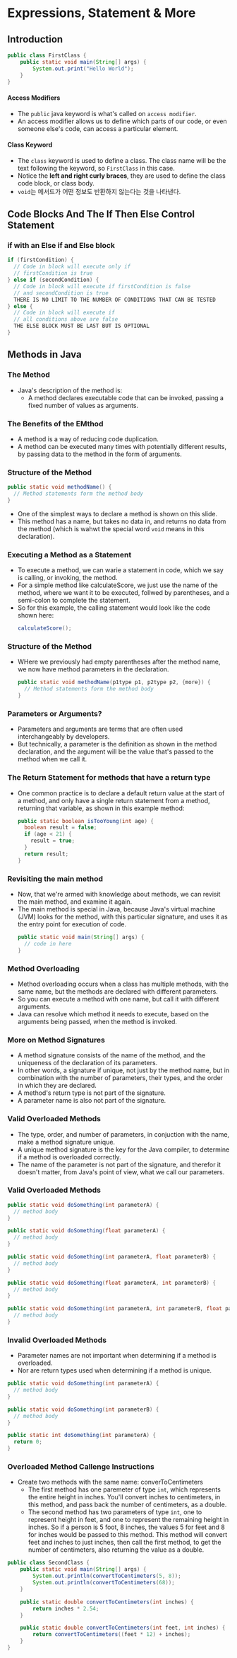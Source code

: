 # Expressions, Statement & More

## Introduction

```java
public class FirstClass {
    public static void main(String[] args) {
        System.out.print("Hello World");
    }
}
```

#### Access Modifiers

- The `public` java keyword is what's called on `access modifier`.
- An access modifier allows us to define which parts of our code, or even someone else's code, can access a particular element.

#### Class Keyword

- The `class` keyword is used to define a class. The class name will be the text following the keyword, so `FirstClass` in this case.
- Notice the **left and right curly braces**, they are used to define the class code block, or class body.
- `void`는 메서드가 어떤 정보도 반환하지 않는다는 것을 나타낸다.

## Code Blocks And The If Then Else Control Statement

### if with an Else if and Else block

```java
if (firstCondition) {
  // Code in block will execute only if
  // firstCondition is true
} else if (secondCondition) {
  // Code in block will execute if firstCondition is false
  // and secondCondition is true
  THERE IS NO LIMIT TO THE NUMBER OF CONDITIONS THAT CAN BE TESTED
} else {
  // Code in block will execute if
  // all conditions above are false
  THE ELSE BLOCK MUST BE LAST BUT IS OPTIONAL
}
```

## Methods in Java

### The Method

- Java's description of the method is:
  - A method declares executable code that can be invoked, passing a fixed number of values as arguments.

### The Benefits of the EMthod

- A method is a way of reducing code duplication.
- A method can be executed many times with potentially different results, by passing data to the method in the form of arguments.

### Structure of the Method

```java
public static void methodName() {
  // Method statements form the method body
}
```

- One of the simplest ways to declare a method is shown on this slide.
- This method has a name, but takes no data in, and returns no data from the method (which is wahwt the special word `void` means in this declaration).

### Executing a Method as a Statement

- To execute a method, we can warie a statement in code, which we say is calling, or invoking, the method.
- For a simple method like calculateScore, we just use the name of the method, where we want it to be executed, follwed by parentheses, and a semi-colon to complete the statement.
- So for this example, the calling statement would look like the code shown here:
  ```java
  calculateScore();
  ```

### Structure of the Method

- WHere we previously had empty parentheses after the method name, we now have method parameters in the declaration.
  ```java
  public static void methodName(p1type p1, p2type p2, {more}) {
    // Method statements form the method body
  }
  ```

### Parameters or Arguments?

- Parameters and arguments are terms that are often used interchangeably by developers.
- But technically, a parameter is the definition as shown in the method declaration, and the argument will be the value that's passed to the method when we call it.

### The Return Statement for methods that have a return type

- One common practice is to declare a default return value at the start of a method, and only have a single return statement from a method, returning that variable, as shown in this example method:
  ```java
  public static boolean isTooYoung(int age) {
    boolean result = false;
    if (age < 21) {
      result = true;
    }
    return result;
  }
  ```

### Revisiting the main method

- Now, that we're armed with knowledge about methods, we can revisit the main method, and examine it again.
- The main method is special in Java, because Java's virtual machine (JVM) looks for the method, with this particular signature, and uses it as the entry point for execution of code.
  ```java
  public static void main(String[] args) {
    // code in here
  }
  ```

### Method Overloading

- Method overloading occurs when a class has multiple methods, with the same name, but the methods are declared with different parameters.
- So you can execute a method with one name, but call it with different arguments.
- Java can resolve which method it needs to execute, based on the arguments being passed, when the method is invoked.

### More on Method Signatures

- A method signature consists of the name of the method, and the uniqueness of the declaration of its parameters.
- In other words, a signature if unique, not just by the method name, but in combination with the number of parameters, their types, and the order in which they are declared.
- A method's return type is not part of the signature.
- A parameter name is also not part of the signature.

### Valid Overloaded Methods

- The type, order, and number of parameters, in conjuction with the name, make a method signature unique.
- A unique method signature is the key for the Java compiler, to determine if a method is overloaded correctly.
- The name of the parameter is not part of the signature, and therefor it doesn't matter, from Java's point of view, what we call our parameters.

### Valid Overloaded Methods

```java
public static void doSomething(int parameterA) {
  // method body
}

public static void doSomething(float parameterA) {
  // method body
}

public static void doSomething(int parameterA, float parameterB) {
  // method body
}

public static void doSomething(float parameterA, int parameterB) {
  // method body
}

public static void doSomething(int parameterA, int parameterB, float parameterC) {
  // method body
}
```

### Invalid Overloaded Methods

- Parameter names are not important when determining if a method is overloaded.
- Nor are return types used when determining if a method is unique.

```java
public static void doSomething(int parameterA) {
  // method body
}

public static void doSomething(int parameterB) {
  // method body
}

public static int doSomething(int parameterA) {
  return 0;
}
```

### Overloaded Method Callenge Instructions

- Create two methods with the same name: converToCentimeters
  - The first method has one paremeter of type `int`, which represents the entire height in inches. You'll convert inches to centimeters, in this method, and pass back the number of centimeters, as a double.
  - The second method has two parameters of type `int`, one to represent height in feet, and one to represent the remaining height in inches. So if a person is 5 foot, 8 inches, the values 5 for feet and 8 for inches would be passed to this method. This method will convert feet and inches to just inches, then call the first method, to get the number of centimeters, also returning the value as a double.

```java
public class SecondClass {
    public static void main(String[] args) {
        System.out.println(convertToCentimeters(5, 8));
        System.out.println(convertToCentimeters(68));
    }

    public static double convertToCentimeters(int inches) {
        return inches * 2.54;
    }

    public static double convertToCentimeters(int feet, int inches) {
        return convertToCentimeters((feet * 12) + inches);
    }
}
```
